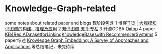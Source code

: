 # Knowledge-Graph-related
some notes about related paper and blogs
现阶段包含
1 博客[干货 | 大规模知识图谱的构建、推理及应用](https://mp.weixin.qq.com/s?__biz=MjM5MDI3MjA5MQ==&mid=2697266451&idx=1&sn=264e01bf70c410ee5cee9b3d95a08a15&chksm=8376fa27b401733198c913c9a2be6a6622394a58864d698bc57ec2f6ee7666693249a626c8e7&mpshare=1&scene=1&srcid=0908z0TSm95FglZsov6hEDxl&pass_ticket=j/zl3CHiE8bVLjqJOcjnBzLIIAkAdaYF9Utu+WqG+x8=#rd)
2 [知识图谱-知乎专栏](https://zhuanlan.zhihu.com/p/31864048)
3 开源ODBA [Ontop](http://ontop.inf.unibz.it/)
4 paper [KB4Rec:ADatasetforLinkingKnowledgeBaseswith RecommenderSystems](http://cn.arxiv.org/pdf/1807.11141)
5 paper综述 [Knowledge Graph Embedding: A Survey of Approaches and Applications](http://xueshu.baidu.com/s?wd=paperuri:(369eb9c0c19f909f8781ebaebb42973c)&filter=sc_long_sign&sc_ks_para=q%3DKnowledge+Graph+Embedding%3A+A+Survey+of+Approaches+and+Applications&tn=SE_baiduxueshu_c1gjeupa&ie=utf-8&sc_us=8759079436462672480)
等总结笔记，未完待续
